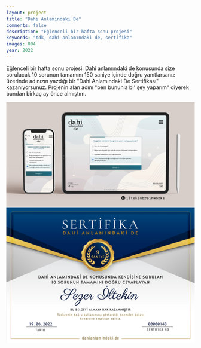 ```yaml
---
layout: project
title: "Dahi Anlamındaki De"
comments: false
description: "Eğlenceli bir hafta sonu projesi"
keywords: "tdk, dahi anlamındaki de, sertifika"
images: 004
year: 2022
---
```


Eğlenceli bir hafta sonu projesi. Dahi anlamındaki de konusunda size sorulacak 10 sorunun tamamını 150 saniye içinde doğru yanıtlarsanız üzerinde adınızın yazdığı bir "Dahi Anlamındaki De Sertifikası" kazanıyorsunuz. Projenin alan adını "ben bununla bi' şey yaparım" diyerek bundan birkaç ay önce almıştım.


![001](/assets/images/projects/004/001.jpg)
![002](/assets/images/projects/004/002.jpg)